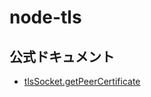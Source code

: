 # node-tls

## 公式ドキュメント
- [tlsSocket.getPeerCertificate](https://nodejs.org/dist/latest-v18.x/docs/api/tls.html#tlssocketgetpeercertificatedetailed)